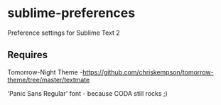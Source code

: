 sublime-preferences
===================

Preference settings for Sublime Text 2

Requires
--------
Tomorrow-Night Theme -https://github.com/chriskempson/tomorrow-theme/tree/master/textmate

'Panic Sans Regular' font - because CODA still rocks ;)